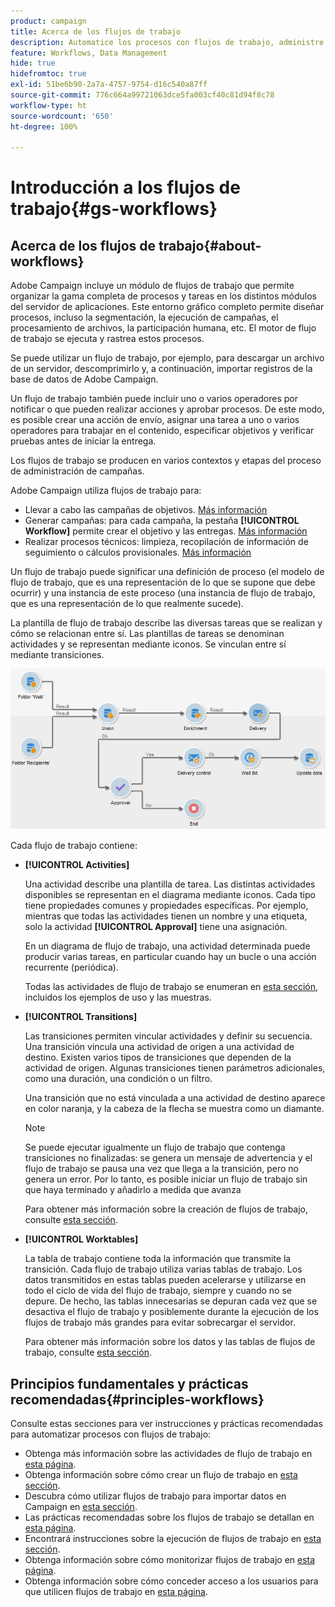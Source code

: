```yaml
---
product: campaign
title: Acerca de los flujos de trabajo
description: Automatice los procesos con flujos de trabajo, administre datos y audiencias, envíe mensajes, y mucho más
feature: Workflows, Data Management
hide: true
hidefromtoc: true
exl-id: 51be6b90-2a7a-4757-9754-d16c540a87ff
source-git-commit: 776c664a99721063dce5fa003cf40c81d94f8c78
workflow-type: ht
source-wordcount: '650'
ht-degree: 100%

---
```


# Introducción a los flujos de trabajo{#gs-workflows}



## Acerca de los flujos de trabajo{#about-workflows}

Adobe Campaign incluye un módulo de flujos de trabajo que permite organizar la gama completa de procesos y tareas en los distintos módulos del servidor de aplicaciones. Este entorno gráfico completo permite diseñar procesos, incluso la segmentación, la ejecución de campañas, el procesamiento de archivos, la participación humana, etc. El motor de flujo de trabajo se ejecuta y rastrea estos procesos.

Se puede utilizar un flujo de trabajo, por ejemplo, para descargar un archivo de un servidor, descomprimirlo y, a continuación, importar registros de la base de datos de Adobe Campaign.

Un flujo de trabajo también puede incluir uno o varios operadores por notificar o que pueden realizar acciones y aprobar procesos. De este modo, es posible crear una acción de envío, asignar una tarea a uno o varios operadores para trabajar en el contenido, especificar objetivos y verificar pruebas antes de iniciar la entrega.

Los flujos de trabajo se producen en varios contextos y etapas del proceso de administración de campañas.

Adobe Campaign utiliza flujos de trabajo para:

* Llevar a cabo las campañas de objetivos. [Más información](building-a-workflow.md#implementation-steps-)
* Generar campañas: para cada campaña, la pestaña **[!UICONTROL Workflow]** permite crear el objetivo y las entregas. [Más información](building-a-workflow.md#campaign-workflows)
* Realizar procesos técnicos: limpieza, recopilación de información de seguimiento o cálculos provisionales. [Más información](building-a-workflow.md#technical-workflows)

Un flujo de trabajo puede significar una definición de proceso (el modelo de flujo de trabajo, que es una representación de lo que se supone que debe ocurrir) y una instancia de este proceso (una instancia de flujo de trabajo, que es una representación de lo que realmente sucede).

La plantilla de flujo de trabajo describe las diversas tareas que se realizan y cómo se relacionan entre sí. Las plantillas de tareas se denominan actividades y se representan mediante iconos. Se vinculan entre sí mediante transiciones.

![](assets/example1.png)

Cada flujo de trabajo contiene:

* **[!UICONTROL Activities]**

  Una actividad describe una plantilla de tarea. Las distintas actividades disponibles se representan en el diagrama mediante iconos. Cada tipo tiene propiedades comunes y propiedades específicas. Por ejemplo, mientras que todas las actividades tienen un nombre y una etiqueta, solo la actividad **[!UICONTROL Approval]** tiene una asignación.

  En un diagrama de flujo de trabajo, una actividad determinada puede producir varias tareas, en particular cuando hay un bucle o una acción recurrente (periódica).

  Todas las actividades de flujo de trabajo se enumeran en [esta sección](about-activities.md), incluidos los ejemplos de uso y las muestras.

* **[!UICONTROL Transitions]**

  Las transiciones permiten vincular actividades y definir su secuencia. Una transición vincula una actividad de origen a una actividad de destino. Existen varios tipos de transiciones que dependen de la actividad de origen. Algunas transiciones tienen parámetros adicionales, como una duración, una condición o un filtro.

  Una transición que no está vinculada a una actividad de destino aparece en color naranja, y la cabeza de la flecha se muestra como un diamante.

  >[!NOTE]
  >
  >Se puede ejecutar igualmente un flujo de trabajo que contenga transiciones no finalizadas: se genera un mensaje de advertencia y el flujo de trabajo se pausa una vez que llega a la transición, pero no genera un error. Por lo tanto, es posible iniciar un flujo de trabajo sin que haya terminado y añadirlo a medida que avanza

  Para obtener más información sobre la creación de flujos de trabajo, consulte [esta sección](building-a-workflow.md).

* **[!UICONTROL Worktables]**

  La tabla de trabajo contiene toda la información que transmite la transición. Cada flujo de trabajo utiliza varias tablas de trabajo. Los datos transmitidos en estas tablas pueden acelerarse y utilizarse en todo el ciclo de vida del flujo de trabajo, siempre y cuando no se depure. De hecho, las tablas innecesarias se depuran cada vez que se desactiva el flujo de trabajo y posiblemente durante la ejecución de los flujos de trabajo más grandes para evitar sobrecargar el servidor.

  Para obtener más información sobre los datos y las tablas de flujos de trabajo, consulte [esta sección](how-to-use-workflow-data.md).

## Principios fundamentales y prácticas recomendadas{#principles-workflows}

Consulte estas secciones para ver instrucciones y prácticas recomendadas para automatizar procesos con flujos de trabajo:

* Obtenga más información sobre las actividades de flujo de trabajo en [esta página](how-to-use-workflow-data.md).
* Obtenga información sobre cómo crear un flujo de trabajo en [esta sección](building-a-workflow.md).
* Descubra cómo utilizar flujos de trabajo para importar datos en Campaign en [esta sección](../../platform/using/import-export-workflows.md).
* Las prácticas recomendadas sobre los flujos de trabajo se detallan en [esta página](workflow-best-practices.md).
* Encontrará instrucciones sobre la ejecución de flujos de trabajo en [esta sección](starting-a-workflow.md).
* Obtenga información sobre cómo monitorizar flujos de trabajo en [esta página](monitoring-workflow-execution.md).
* Obtenga información sobre cómo conceder acceso a los usuarios para que utilicen flujos de trabajo en [esta página](managing-rights.md).

